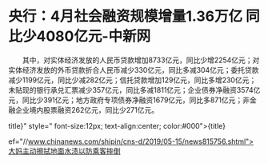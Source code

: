 # 央行：4月社会融资规模增量1.36万亿 同比少4080亿元-中新网

　　其中，对实体经济发放的人民币贷款增加8733亿元，同比少增2254亿元；对实体经济发放的外币贷款折合人民币减少330亿元，同比多减304亿元；委托贷款减少1199亿元，同比少减282亿元；信托贷款增加129亿元，同比多增230亿元；未贴现的银行承兑汇票减少357亿元，同比多减1811亿元；企业债券净融资3574亿元，同比少391亿元；地方政府专项债券净融资1679亿元，同比多871亿元；非金融企业境内股票融资262亿元，同比少271亿元。

title}" style=" font-size:12px; text-align:center; color:#000">{title}

ef="//www.chinanews.com/shipin/cns-d/2019/05-15/news815756.shtml">大妈主动擦拭地面水渍以防乘客摔倒
